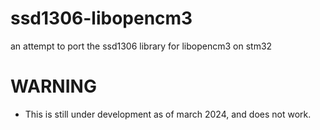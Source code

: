 # ssd1306-libopencm3
an attempt to port the ssd1306 library for libopencm3 on stm32

# WARNING
- This is still under development as of march 2024, and does not work.
